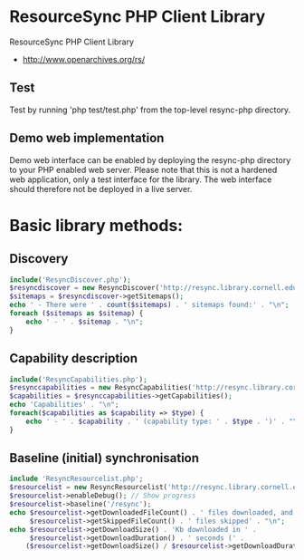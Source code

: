 ResourceSync PHP Client Library
===============================
ResourceSync PHP Client Library
* http://www.openarchives.org/rs/

Test
----
Test by running 'php test/test.php' from the top-level resync-php directory.

Demo web implementation
-----------------------
Demo web interface can be enabled by deploying the resync-php directory to your PHP enabled web server.  Please note
that this is not a hardened web application, only a test interface for the library.  The web interface should therefore
not be deployed in a live server.

Basic library methods:
======================

Discovery
---------
```php
include('ResyncDiscover.php');
$resyncdiscover = new ResyncDiscover('http://resync.library.cornell.edu/');
$sitemaps = $resyncdiscover->getSitemaps();
echo ' - There were ' . count($sitemaps) . ' sitemaps found:' . "\n";
foreach ($sitemaps as $sitemap) {
    echo ' - ' . $sitemap . "\n";
}
```

Capability description
----------------------
```php
include('ResyncCapabilities.php');
$resynccapabilities = new ResyncCapabilities('http://resync.library.cornell.edu/arxiv/capabilitylist.xml');
$capabilities = $resynccapabilities->getCapabilities();
echo 'Capabilities' . "\n";
foreach($capabilities as $capability => $type) {
    echo ' - ' . $capability . ' (capability type: ' . $type . ')' . "\n";
}
```

Baseline (initial) synchronisation
----------------------------------
```php
include 'ResyncResourcelist.php';
$resourcelist = new ResyncResourcelist('http://resync.library.cornell.edu/arxiv/resourcelist.xml');
$resourcelist->enableDebug(); // Show progress
$resourcelist->baseline('/resync');
echo $resourcelist->getDownloadedFileCount() . ' files downloaded, and ' .
     $resourcelist->getSkippedFileCount() . ' files skipped' . "\n";
echo $resourcelist->getDownloadSize() . 'Kb downloaded in ' .
     $resourcelist->getDownloadDuration() . ' seconds (' .
    ($resourcelist->getDownloadSize() / $resourcelist->getDownloadDuration()) . ' Kb/s)' . "\n";
```